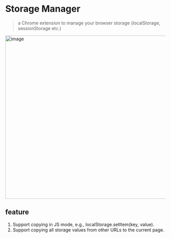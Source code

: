 # Storage Manager

>  a Chrome extension to manage your browser storage (localStorage, sessionStorage etc.)

<img width="614" height="514" alt="image" src="https://github.com/user-attachments/assets/bc9b3a41-46c5-43c1-8b34-21267c715d7a" />

## feature

1.	Support copying in JS mode, e.g., localStorage.setItem(key, value).
2.	Support copying all storage values from other URLs to the current page.
